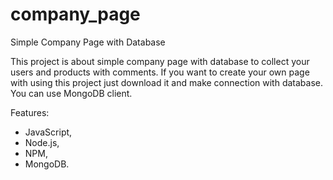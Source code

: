 # company_page
Simple Company Page with Database

This project is about simple company page with database to collect your users and products with comments.
If you want to create your own page with using this project just download it and make connection with database.
You can use MongoDB client.

Features:
- JavaScript,
- Node.js,
- NPM,
- MongoDB.
